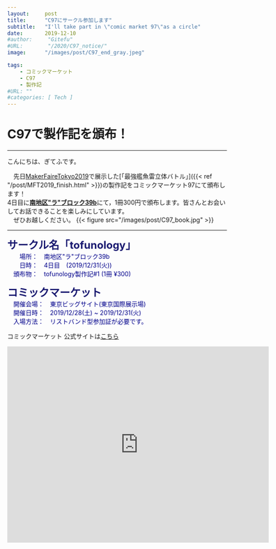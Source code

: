 ```yaml
---
layout:     post
title:      "C97にサークル参加します"
subtitle:   "I'll take part in \"comic market 97\"as a circle"
date:       2019-12-10
#author:     "Gitefu"
#URL:        "/2020/C97_notice/"
image:      "/images/post/C97_end_gray.jpeg"

tags:
    - コミックマーケット
    - C97
    - 製作記
#URL: ""
#categories: [ Tech ]
---
```


# C97で製作記を頒布！
*****

こんにちは、ぎてふです。

　先日[MakerFaireTokyo2019](https://makezine.jp/event/mft2019/)で展示した[「最強艦魚雷立体バトル」]({{< ref "/post/MFT2019_finish.html" >}})の製作記をコミックマーケット97にて頒布します！<br>
4日目に<b><u>南地区"ラ"ブロック39b</u></b>にて，1冊300円で頒布します。皆さんとお会いしてお話できることを楽しみにしています。<br>
　ぜひお越しください。
{{< figure src="/images/post/C97_book.jpg" >}}

*****

<font size="5" style="color: #191970"><strong>サークル名「tofunology」</strong></font><br>
<span style="color: #00008b">
　　場所：　南地区"ラ"ブロック39b<br>
　　日時：　4日目　(2019/12/31(火))<br>
　頒布物：　tofunology製作記#1 (1冊 ¥300)
</span>

<font size="5" style="color: #191970"><strong>コミックマーケット </strong></font><br>
<span style="color: #00008b">
　開催会場：　東京ビッグサイト(東京国際展示場) <br>
　開催日時：　2019/12/28(土) ~ 2019/12/31(火)<br>
　入場方法：　リストバンド型参加証が必要です。
</span>


コミックマーケット 公式サイトは[こちら](https://www.comiket.co.jp/)

<iframe src="https://www.google.com/maps/embed?pb=!1m18!1m12!1m3!1d3036.252335944826!2d139.79220751082184!3d35.629796762478506!2m3!1f0!2f0!3f0!3m2!1i1024!2i768!4f13.1!3m3!1m2!1s0x601889dc629d1e7b%3A0xa4d1509a76045a01!2z5p2x5Lqs44OT44OD44Kw44K144Kk44OI!5e0!3m2!1sja!2sjp!4v1590041936669!5m2!1sja!2sjp" width="600" height="450" frameborder="0" style="border:0;" allowfullscreen="" aria-hidden="false" tabindex="0"></iframe>
